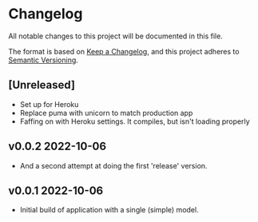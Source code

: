 # Changelog

All notable changes to this project will be documented in this file.

The format is based on [Keep a Changelog](https://keepachangelog.com/en/1.0.0/),
and this project adheres to [Semantic Versioning](https://semver.org/spec/v2.0.0.html).

## [Unreleased]

- Set up for Heroku
- Replace puma with unicorn to match production app
- Faffing on with Heroku settings. It compiles, but isn't loading properly

## v0.0.2 2022-10-06

- And a second attempt at doing the first 'release' version.

## v0.0.1 2022-10-06

- Initial build of application with a single (simple) model.
